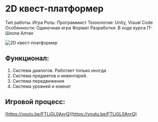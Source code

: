 # 2D квест-платформер

Тип работы: Игра
Роль: Программист
Технология: Unity, Visual Code
Особенности: Одиночная игра
Формат Разработки: В ходе курса IT-Школа Алтан

![2D квест-платформер](../../src/assets/8_1.png)

## Функционал:

1. Система диалогов. Работает только иногда
2. Система предметов и инвентарей.
3. Система передвижения
4. Система уровней и комнат

## Игровой процесс:

[https://youtu.be/FTLjGL0AnrQ](https://youtu.be/FTLjGL0AnrQ)
